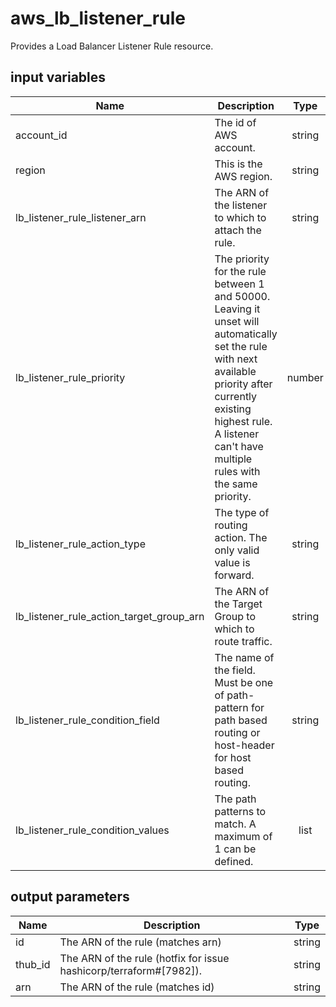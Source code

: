 # aws_lb_listener_rule

Provides a Load Balancer Listener Rule resource.

## input variables

| Name | Description | Type | Default | Required |
|------|-------------|:----:|:-----:|:-----:|
|account_id|The id of AWS account.|string||Yes|
|region|This is the AWS region.|string|us-east-1|Yes|
|lb_listener_rule_listener_arn|The ARN of the listener to which to attach the rule.|string||Yes|
|lb_listener_rule_priority|The priority for the rule between 1 and 50000. Leaving it unset will automatically set the rule with next available priority after currently existing highest rule. A listener can't have multiple rules with the same priority.|number|100|No|
|lb_listener_rule_action_type|The type of routing action. The only valid value is forward.|string|forward|No|
|lb_listener_rule_action_target_group_arn|The ARN of the Target Group to which to route traffic.|string||Yes|
|lb_listener_rule_condition_field| The name of the field. Must be one of path-pattern for path based routing or host-header for host based routing.|string|host-header|No|
|lb_listener_rule_condition_values|The path patterns to match. A maximum of 1 can be defined.|list||Yes|

## output parameters

| Name | Description | Type |
|------|-------------|:----:|
|id|The ARN of the rule (matches arn)|string|
|thub_id|The ARN of the rule (hotfix for issue hashicorp/terraform#[7982]).|string|
|arn|The ARN of the rule (matches id)|string|
